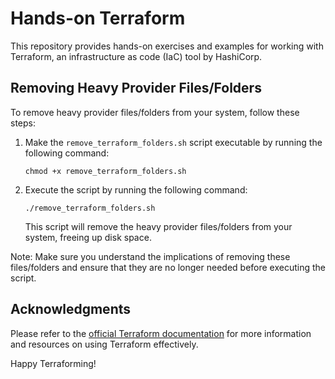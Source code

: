 # Hands-on Terraform

This repository provides hands-on exercises and examples for working with Terraform, an infrastructure as code (IaC) tool by HashiCorp.

























## Removing Heavy Provider Files/Folders

To remove heavy provider files/folders from your system, follow these steps:

1. Make the `remove_terraform_folders.sh` script executable by running the following command:
   ```
   chmod +x remove_terraform_folders.sh
   ```

2. Execute the script by running the following command:
   ```
   ./remove_terraform_folders.sh
   ```

   This script will remove the heavy provider files/folders from your system, freeing up disk space.

Note: Make sure you understand the implications of removing these files/folders and ensure that they are no longer needed before executing the script.

## Acknowledgments

Please refer to the [official Terraform documentation](https://www.terraform.io/docs/index.html) for more information and resources on using Terraform effectively.

Happy Terraforming!